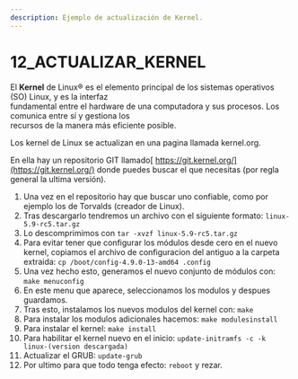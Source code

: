 ```yaml
---
description: Ejemplo de actualización de Kernel.
---
```


# 12\_ACTUALIZAR\_KERNEL

El **Kernel** de Linux® es el elemento principal de los sistemas operativos \(SO\) Linux, y es la interfaz  
fundamental entre el hardware de una computadora y sus procesos. Los comunica entre sí y gestiona los  
recursos de la manera más eficiente posible.

Los kernel de Linux se actualizan en una pagina llamada kernel.org.

En ella hay un repositorio GIT llamado[ https://git.kernel.org/](https://git.kernel.org/) donde puedes buscar el que necesitas \(por regla general la ultima versión\).

1. Una vez en el repositorio hay que buscar uno confiable, como por ejemplo los de Torvalds \(creador de Linux\).
2. Tras descargarlo tendremos un archivo con el siguiente formato:  `linux-5.9-rc5.tar.gz`
3. Lo descomprimimos con `tar -xvzf linux-5.9-rc5.tar.gz`
4. Para evitar tener que configurar los módulos desde cero en el nuevo kernel, copiamos el archivo de configuracion del antiguo a la carpeta extraida:  `cp /boot/config-4.9.0-13-amd64 .config`
5. Una vez hecho esto, generamos el nuevo conjunto de módulos con:  `make menuconfig`
6. En este menu que aparece, seleccionamos los modulos y despues guardamos.
7. Tras esto, instalamos los nuevos modulos del kernel con:  `make`
8. Para instalar los modulos adicionales hacemos:  `make modulesinstall`
9. Para instalar el kernel:  `make install`
10. Para habilitar el kernel nuevo en el inicio:  `update-initramfs -c -k linux-(version descargada)`
11. Actualizar el GRUB:  `update-grub`
12. Por ultimo para que todo tenga efecto: `reboot` y rezar.









  
 













